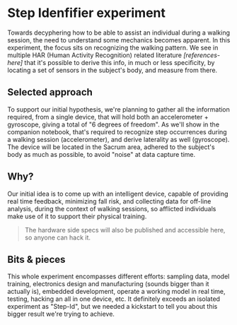 # Step Idenfifier experiment

Towards decyphering how to be able to assist an individual during a walking session, the need to understand some mechanics becomes apparent. In this experiment, the focus sits on recognizing the walking pattern. We see in multiple HAR (Human Activity Recognition) related literature *[references-here]* that it's possible to derive this info, in much or less specificity, by locating a set of sensors in the subject's body, and measure from there.

## Selected approach
To support our initial hypothesis, we're planning to gather all the information required, from a single device, that will hold both an accelerometer + gyroscope, giving a total of "6 degrees of freedom". As we'll show in the companion notebook, that's required to recognize step occurrences during a walking session (accelerometer), and derive laterality as well (gyroscope). The device will be located in the Sacrum area, adhered to the subject's body as much as possible, to avoid "noise" at data capture time.

## Why?
Our initial idea is to come up with an intelligent device, capable of providing real time feedback, minimizing fall risk, and collecting data for off-line analysis, during the context of walking sessions, so afflicted individuals make use of it to support their physical training.

> The hardware side specs will also be published and accessible here, so anyone can hack it.

## Bits & pieces
This whole experiment encompasses different efforts: sampling data, model training, electronics design and manufacturing (sounds bigger than it actually is), embedded development, operate a working model in real time, testing, hacking an all in one device, etc. It definitely exceeds an isolated experiment as "Step-Id", but we needed a kickstart to tell you about this bigger result we're trying to achieve.


